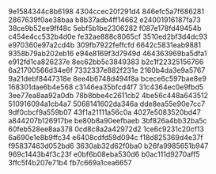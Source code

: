 9e1584344c8b6198
4304ccec20f291d4
846efc5a7f686281
2867639f0ae38baa
b8b37adb4ff14662
e24001916187fa73
38ce9b52ee9ff48c
5ebf5b1be2306282
f087e178fd49454b
c454e4cc532b4d0e
fe32ae888c8065cf
3510ed2bf3d4dc93
e970360e97a2cd4b
309fb7922feffcfd
6642c5831eab9881
9358b79ab202eb16
e94e8169f3d7949d
464363969ba5dfa1
e912fd1ca826237e
8ec62bb5c3849383
b2c1f22325156766
6a21700566d34e6f
7332337e882f231e
2160b4da3e9a5767
9a21debf8447318e
8ee4b6748d494f8a
bcece6c597bae8e9
168301dae6b4e568
c3146ea35bfcd4f7
31c4364ec0e9fbd5
3ee77ea8aa92a0db
78b8bbe4c2611cb2
4be56c448a643512
510916094a1cb4a7
5068141602da346a
dde8ea55e90e7cc7
9df0cbcf9a559b07
43f1a21111a56c0a
4027e5083520bd47
a844207b126917be
be80b8a90eefbaeb
3bf826a4bb32ba5c
60feb528ee8aa378
0cd8c8a2a42972d2
1ce6c9231c20cf13
6a690e1e8b9ffc34
e6408cdfd59d094c
f18d825369d4e37f
f95837463d052bd6
3630ab32d62f0ba0
b26fa9985651b947
969c1443b4f3c23f
e0bf6b08eba530d6
b0ac111d9270aff5
3ffc5f4b207e71b4
fb7c669a1cea6657
